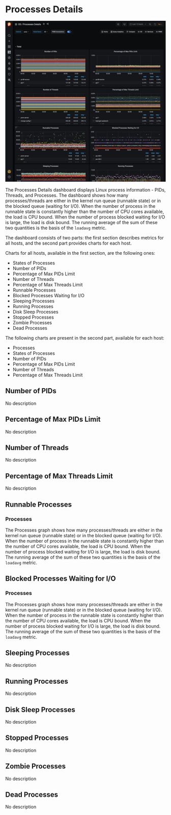 # Processes Details

![!image](../../images/PMM_Processes_Details.jpg)

The Processes Details dashboard displays Linux process information - PIDs, Threads, and Processes.  The dashboard shows how many processes/threads are either in the kernel run queue (runnable state) or in the blocked queue (waiting for I/O). When the number of process in the runnable state is constantly higher than the number of CPU cores available, the load is CPU bound. When the number of process blocked waiting for I/O is large, the load is disk bound. The running average of the sum of these two quantities is the basis of the `loadavg` metric.

The dashboard consists of two parts: the first section describes metrics for all hosts, and the second part provides charts for each host.

Charts for all hosts, available in the first section, are the following ones:

- States of Processes
- Number of PIDs
- Percentage of Max PIDs Limit
- Number of Threads
- Percentage of Max Threads Limit
- Runnable Processes
- Blocked Processes Waiting for I/O
- Sleeping Processes
- Running Processes
- Disk Sleep Processes
- Stopped Processes
- Zombie Processes
- Dead Processes

The following charts are present in the second part, available for each host:

- Processes
- States of Processes
- Number of PIDs
- Percentage of Max PIDs Limit
- Number of Threads
- Percentage of Max Threads Limit

## Number of PIDs

No description

## Percentage of Max PIDs Limit

No description

## Number of Threads

No description

## Percentage of Max Threads Limit

No description

## Runnable Processes

### Processes

The Processes graph shows how many processes/threads are either in the kernel run queue (runnable state) or in the blocked queue (waiting for I/O).  When the number of process in the runnable state is constantly higher than the number of CPU cores available, the load is CPU bound.  When the number of process blocked waiting for I/O is large, the load is disk bound.  The running average of the sum of these two quantities is the basis of the `loadavg` metric.

## Blocked Processes Waiting for I/O

### Processes

The Processes graph shows how many processes/threads are either in the kernel run queue (runnable state) or in the blocked queue (waiting for I/O).  When the number of process in the runnable state is constantly higher than the number of CPU cores available, the load is CPU bound.  When the number of process blocked waiting for I/O is large, the load is disk bound.  The running average of the sum of these two quantities is the basis of the `loadavg` metric.

## Sleeping Processes

No description

## Running Processes

No description

## Disk Sleep Processes

No description

## Stopped Processes

No description

## Zombie Processes

No description

## Dead Processes

No description
